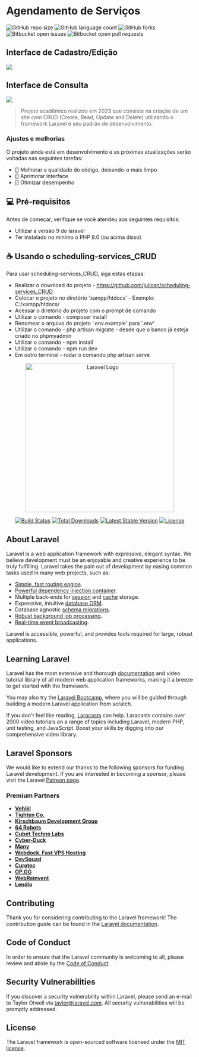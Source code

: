 # Agendamento de Serviços

![GitHub repo size](https://img.shields.io/github/repo-size/juliosn/scheduling-services_CRUD?style=for-the-badge)
![GitHub language count](https://img.shields.io/github/languages/count/juliosn/scheduling-services_CRUD?style=for-the-badge)
![GitHub forks](https://img.shields.io/github/forks/juliosn/scheduling-services_CRUD?style=for-the-badge)
![Bitbucket open issues](https://img.shields.io/bitbucket/issues/juliosn/scheduling-services_CRUD?style=for-the-badge)
![Bitbucket open pull requests](https://img.shields.io/bitbucket/pr-raw/juliosn/scheduling-services_CRUD?style=for-the-badge)

<h2>Interface de Cadastro/Edição</h2>
<img src="https://github.com/juliosn/scheduling-services_CRUD/assets/99426563/d036aa81-1819-4ff2-82ef-415ac7055f44">

<h2>Interface de Consulta</h2>
<img src="https://github.com/juliosn/scheduling-services_CRUD/assets/99426563/1243943d-3112-4176-8335-b65cb8ab10b6">


> Projeto acadêmico realizdo em 2023 que consiste na criação de um site com CRUD (Create, Read, Update and Delete) utilizando o framework Laravel e seu padrão de desenvolvimento.


### Ajustes e melhorias

O projeto ainda está em desenvolvimento e as próximas atualizações serão voltadas nas seguintes tarefas:

- [] Melhorar a qualidade do código, deixando-o mais limpo
- [] Aprimorar interface
- [] Otimizar desempenho


## 💻 Pré-requisitos

Antes de começar, verifique se você atendeu aos seguintes requisitos:

- Utilizar a versão 9 do laravel
- Ter instalado no minímo o PHP 8.0 (ou acima disso)

## ☕ Usando o scheduling-services_CRUD

Para usar scheduling-services_CRUD, siga estas etapas:

- Realizar o download do projeto - https://github.com/juliosn/scheduling-services_CRUD
- Colocar o projeto no diretório 'xampp/htdocs' - Exemplo: C:/xampp/htdocs/
- Acessar o diretório do projeto com o prompt de comando
- Utilizar o comando - composer install
- Renomear o arquivo do projeto '.env.example' para '.env'
- Utilizar o comando - php artisan migrate - desde que o banco já esteja criado no phpmyadmin
- Utilizar o comando - npm install
- Utilizar o comando - npm run dev 
- Em outro terminal - rodar o comando php artisan serve

<p align="center"><a href="https://laravel.com" target="_blank"><img src="https://raw.githubusercontent.com/laravel/art/master/logo-lockup/5%20SVG/2%20CMYK/1%20Full%20Color/laravel-logolockup-cmyk-red.svg" width="400" alt="Laravel Logo"></a></p>

<p align="center">
<a href="https://github.com/laravel/framework/actions"><img src="https://github.com/laravel/framework/workflows/tests/badge.svg" alt="Build Status"></a>
<a href="https://packagist.org/packages/laravel/framework"><img src="https://img.shields.io/packagist/dt/laravel/framework" alt="Total Downloads"></a>
<a href="https://packagist.org/packages/laravel/framework"><img src="https://img.shields.io/packagist/v/laravel/framework" alt="Latest Stable Version"></a>
<a href="https://packagist.org/packages/laravel/framework"><img src="https://img.shields.io/packagist/l/laravel/framework" alt="License"></a>
</p>

## About Laravel

Laravel is a web application framework with expressive, elegant syntax. We believe development must be an enjoyable and creative experience to be truly fulfilling. Laravel takes the pain out of development by easing common tasks used in many web projects, such as:

- [Simple, fast routing engine](https://laravel.com/docs/routing).
- [Powerful dependency injection container](https://laravel.com/docs/container).
- Multiple back-ends for [session](https://laravel.com/docs/session) and [cache](https://laravel.com/docs/cache) storage.
- Expressive, intuitive [database ORM](https://laravel.com/docs/eloquent).
- Database agnostic [schema migrations](https://laravel.com/docs/migrations).
- [Robust background job processing](https://laravel.com/docs/queues).
- [Real-time event broadcasting](https://laravel.com/docs/broadcasting).

Laravel is accessible, powerful, and provides tools required for large, robust applications.

## Learning Laravel

Laravel has the most extensive and thorough [documentation](https://laravel.com/docs) and video tutorial library of all modern web application frameworks, making it a breeze to get started with the framework.

You may also try the [Laravel Bootcamp](https://bootcamp.laravel.com), where you will be guided through building a modern Laravel application from scratch.

If you don't feel like reading, [Laracasts](https://laracasts.com) can help. Laracasts contains over 2000 video tutorials on a range of topics including Laravel, modern PHP, unit testing, and JavaScript. Boost your skills by digging into our comprehensive video library.

## Laravel Sponsors

We would like to extend our thanks to the following sponsors for funding Laravel development. If you are interested in becoming a sponsor, please visit the Laravel [Patreon page](https://patreon.com/taylorotwell).

### Premium Partners

- **[Vehikl](https://vehikl.com/)**
- **[Tighten Co.](https://tighten.co)**
- **[Kirschbaum Development Group](https://kirschbaumdevelopment.com)**
- **[64 Robots](https://64robots.com)**
- **[Cubet Techno Labs](https://cubettech.com)**
- **[Cyber-Duck](https://cyber-duck.co.uk)**
- **[Many](https://www.many.co.uk)**
- **[Webdock, Fast VPS Hosting](https://www.webdock.io/en)**
- **[DevSquad](https://devsquad.com)**
- **[Curotec](https://www.curotec.com/services/technologies/laravel/)**
- **[OP.GG](https://op.gg)**
- **[WebReinvent](https://webreinvent.com/?utm_source=laravel&utm_medium=github&utm_campaign=patreon-sponsors)**
- **[Lendio](https://lendio.com)**

## Contributing

Thank you for considering contributing to the Laravel framework! The contribution guide can be found in the [Laravel documentation](https://laravel.com/docs/contributions).

## Code of Conduct

In order to ensure that the Laravel community is welcoming to all, please review and abide by the [Code of Conduct](https://laravel.com/docs/contributions#code-of-conduct).

## Security Vulnerabilities

If you discover a security vulnerability within Laravel, please send an e-mail to Taylor Otwell via [taylor@laravel.com](mailto:taylor@laravel.com). All security vulnerabilities will be promptly addressed.

## License

The Laravel framework is open-sourced software licensed under the [MIT license](https://opensource.org/licenses/MIT).
